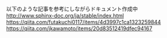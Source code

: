 以下のような記事を参考にしながらドキュメント作成中  
http://www.sphinx-doc.org/ja/stable/index.html
https://qiita.com/futakuchi0117/items/4d3997c1ca1323259844
https://qiita.com/jkawamoto/items/20d83512419dfec94167